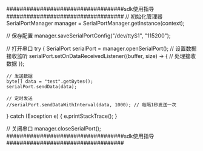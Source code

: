 ###################################sdk使用指导###################################
// 初始化管理器
SerialPortManager manager = SerialPortManager.getInstance(context);

// 保存配置
manager.saveSerialPortConfig("/dev/ttyS1", "115200");

// 打开串口
try {
    SerialPort serialPort = manager.openSerialPort();
    // 设置数据接收监听
    serialPort.setOnDataReceivedListener((buffer, size) -> {
        // 处理接收数据
    });
    
    // 发送数据
    byte[] data = "test".getBytes();
    serialPort.sendData(data);
    
    // 定时发送
    //serialPort.sendDataWithInterval(data, 1000); // 每隔1秒发送一次
} catch (Exception e) {
    e.printStackTrace();
}

// 关闭串口
manager.closeSerialPort();
###################################sdk使用指导###################################
